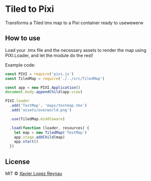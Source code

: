 # Tiled to Pixi
Transforms a Tiled tmx map to a Pixi container ready to usewewerw

## How to use
Load your .tmx file and the necessary assets to render the map using PIXI.Loader, and let the module do the rest!

Example code:
```javascript
const PIXI = require('pixi.js')
const TiledMap = require('./../src/TiledMap')

const app = new PIXI.Application()
document.body.appendChild(app.view)

PIXI.loader
  .add('TestMap', 'maps/testmap.tmx')
  .add('assets/overworld.png')

  .use(TiledMap.middleware)

  .load(function (loader, resources) {
    let map = new TiledMap('TestMap')
    app.stage.addChild(map)
    app.start()
  })
```

## License
MIT © [Xavier Lopez Reynau](http://lopezreynau.me/)
